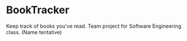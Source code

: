 # BookTracker
Keep track of books you've read. Team project for Software Engineering class. (Name tentative)
